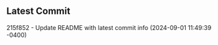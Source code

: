 
## Latest Commit
215f852 - Update README with latest commit info (2024-09-01 11:49:39 -0400) <Yunxi-Zhou>
